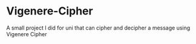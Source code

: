 # Vigenere-Cipher
A small project I did for uni that can cipher and decipher a message using Vigenere Cipher
